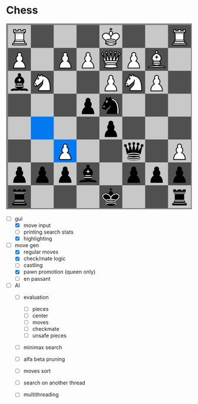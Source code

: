 # Chess

![](./demo.png)

- [ ] gui
  - [x] move input
  - [ ] printing search stats
  - [x] highlighting 
- [ ] move gen
  - [x] regular moves
  - [x] check/mate logic
  - [ ] castling
  - [x] pawn promotion (queen only)
  - [ ] en passant
- [ ] AI
  - [ ] evaluation
    - [ ] pieces
	- [ ] center
	- [ ] moves
	- [ ] checkmate
	- [ ] unsafe pieces
  - [ ] minimax search
  - [ ] alfa beta pruning
  - [ ] moves sort
  - [ ] search on another thread
  - [ ] multithreading

